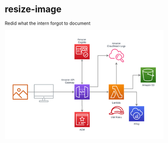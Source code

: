 # resize-image
Redid what the intern forgot to document

![resize archi](/resize_architecture.png "Resize Architecture")
